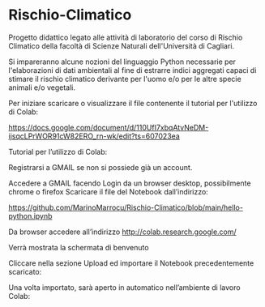# Rischio-Climatico

Progetto didattico legato alle attività di laboratorio del corso di Rischio Climatico della facoltà di Scienze Naturali 
dell'Università di Cagliari.

Si impareranno alcune nozioni del linguaggio Python necessarie per l'elaborazioni di dati ambientali al fine di estrarre 
indici aggregati capaci di stimare il rischio climatico derivante per l'uomo e/o per le altre specie animali e/o vegetali.

Per iniziare scaricare o visualizzare il file contenente il tutorial per l'utilizzo di Colab:

https://docs.google.com/document/d/110UfI7xbqAtvNeDM-ijsqcLPrWOR91cW82ERO_rn-wk/edit?ts=607023ea

Tutorial per l’utilizzo di Colab:

Registrarsi a GMAIL se non si possiede già un account.

Accedere a GMAIL facendo Login da un browser desktop, possibilmente chrome o firefox
Scaricare il file del Notebook dall’indirizzo:  

https://github.com/MarinoMarrocu/Rischio-Climatico/blob/main/hello-python.ipynb 

Da browser accedere all’indirizzo http://colab.research.google.com/

Verrà mostrata la schermata di benvenuto

Cliccare nella sezione Upload ed importare il Notebook precedentemente scaricato:

Una volta importato, sarà aperto in automatico nell’ambiente di lavoro Colab:
